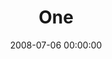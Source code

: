 ---
layout: series
series: "One"
permalink: "/one/"
title: "One"
date: 2008-07-06 00:00:00
endDate: 2008-08-10 00:00:00
description: "When Jesus prayed a final prayer for his followers, the main thing he asked was that God would make them ''one.'' During our summer series we're inviting in some of our favorite teachers and asking them what they see God doing in the world today in an effort to learn from them and become one."
src: "http://s3.amazonaws.com/crossroads-media/images/ONE_90x90-web.jpg"
---